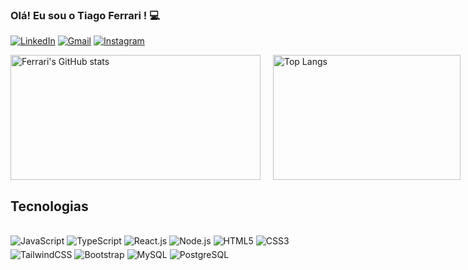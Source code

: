 ### Olá! Eu sou o Tiago Ferrari ! 💻

[![LinkedIn](    https://img.shields.io/badge/LinkedIn-0077B5?style=for-the-badge&logo=linkedin&logoColor=white)](https://www.linkedin.com/in/tiago-garcez-ferrari-783833270/)
[![Gmail](    https://img.shields.io/badge/Gmail-D14836?style=for-the-badge&logo=gmail&logoColor=white)](https://mail.google.com/mail/u/0/#inbox?compose=NZVHGCSpxCTPCnvGnmrbzPVRsBptHGtmKtGrNxFvmqhWgPGsxnSVkLjqNDnXmVwXcGDWrg)
[![Instagram](    https://img.shields.io/badge/Instagram-E4405F?style=for-the-badge&logo=instagram&logoColor=white)](https://www.instagram.com/tiago_gferrari_/?hl=pt-br)

<div style="display: flex; align-items: flex-start; gap: 20px;">
    <img src="https://github-readme-stats.vercel.app/api?username=tiagogferrari&show_icons=true&theme=dracula" alt="Ferrari's GitHub stats" style="height: 200px; width: 400px;">
    <img src="https://github-readme-stats.vercel.app/api/top-langs/?username=anuraghazra&layout=compact" alt="Top Langs" style="height: 200px; width: 300px;">
</div>

## Tecnologias

<div style="display: inline_block"><br/>
    <img align="center" alt="JavaScript" src="https://img.shields.io/badge/JavaScript-F7DF1E?style=for-the-badge&logo=javascript&logoColor=black" style="margin-bottom: 5px;">
    <img align="center" alt="TypeScript" src="https://img.shields.io/badge/TypeScript-007ACC?style=for-the-badge&logo=typescript&logoColor=white" style="margin-bottom: 5px;">
    <img align="center" alt="React.js" src="https://img.shields.io/badge/React-20232A?style=for-the-badge&logo=react&logoColor=61DAFB" style="margin-bottom: 5px;">
    <img align="center" alt="Node.js" src="https://img.shields.io/badge/Node.js-43853D?style=for-the-badge&logo=node.js&logoColor=white" style="margin-bottom: 5px;">
    <img align="center" alt="HTML5" src="https://img.shields.io/badge/HTML5-E34F26?style=for-the-badge&logo=html5&logoColor=white" style="margin-bottom: 5px;">
    <img align="center" alt="CSS3" src="https://img.shields.io/badge/CSS3-1572B6?style=for-the-badge&logo=css3&logoColor=white" style="margin-bottom: 5px;">
    <img align="center" alt="TailwindCSS" src="https://img.shields.io/badge/Tailwind_CSS-38B2AC?style=for-the-badge&logo=tailwind-css&logoColor=white" style="margin-bottom: 5px;">
    <img align="center" alt="Bootstrap" src="https://img.shields.io/badge/Bootstrap-563D7C?style=for-the-badge&logo=bootstrap&logoColor=white" style="margin-bottom: 5px;">
    <img align="center" alt="MySQL" src="https://img.shields.io/badge/MySQL-00000F?style=for-the-badge&logo=mysql&logoColor=white" style="margin-bottom: 5px;">
    <img align="center" alt="PostgreSQL" src="https://img.shields.io/badge/PostgreSQL-316192?style=for-the-badge&logo=postgresql&logoColor=white" style="margin-bottom: 5px;">
</div>
